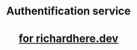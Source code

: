 <h1 align=center>Authentification service</h1>
<h1 align=center><a href="https://richardhere.dev/" rel="nofollow">for richardhere.dev</a></h1>
<br>